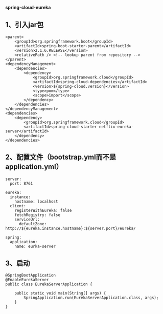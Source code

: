 **spring-cloud-eureka**

1、引入jar包
- 
    <parent>
        <groupId>org.springframework.boot</groupId>
        <artifactId>spring-boot-starter-parent</artifactId>
        <version>2.1.6.RELEASE</version>
        <relativePath /> <!-- lookup parent from repository -->
    </parent>
    <dependencyManagement>
        <dependencies>
            <dependency>
                <groupId>org.springframework.cloud</groupId>
                <artifactId>spring-cloud-dependencies</artifactId>
                <version>${spring-cloud.version}</version>
                <type>pom</type>
                <scope>import</scope>
            </dependency>
        </dependencies>
    </dependencyManagement>
    <dependencies>
        <dependency>
            <groupId>org.springframework.cloud</groupId>
            <artifactId>spring-cloud-starter-netflix-eureka-server</artifactId>
        </dependency>
    </dependencies>
    
2、配置文件（bootstrap.yml而不是application.yml）
-
    server:
      port: 8761
    
    eureka:
      instance:
        hostname: localhost
      client:
        registerWithEureka: false
        fetchRegistry: false
        serviceUrl:
          defaultZone: http://${eureka.instance.hostname}:${server.port}/eureka/
    
    spring:
      application:
        name: eurka-server
        
3、启动
-
    @SpringBootApplication
    @EnableEurekaServer
    public class EurekaServerApplication {
    
        public static void main(String[] args) {
            SpringApplication.run(EurekaServerApplication.class, args);
        }
    }
    